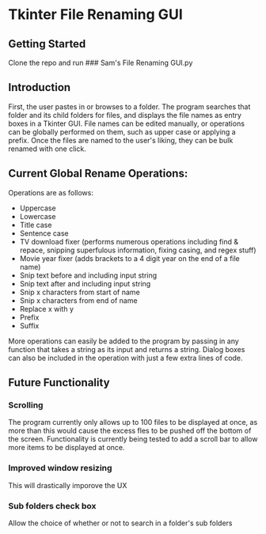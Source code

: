 # Tkinter File Renaming GUI

## Getting Started

Clone the repo and run ### Sam's File Renaming GUI.py

## Introduction

First, the user pastes in or browses to a folder. The program searches that folder and its child folders for files, and displays the file names as entry boxes in a Tkinter GUI. File names can be edited manually, or operations can be globally performed on them, such as upper case or applying a prefix. Once the files are named to the user's liking, they can be bulk renamed with one click.


## Current Global Rename Operations:

Operations are as follows:
- Uppercase
- Lowercase
- Title case
- Sentence case
- TV download fixer (performs numerous operations including find & repace, snipping superfulous information, fixing casing, and regex stuff)
- Movie year fixer (adds brackets to a 4 digit year on the end of a file name)
- Snip text before and including input string
- Snip text after and including input string
- Snip x characters from start of name
- Snip x characters from end of name
- Replace x with y
- Prefix
- Suffix

More operations can easily be added to the program by passing in any function that takes a string as its input and returns a string.
Dialog boxes can also be included in the operation with just a few extra lines of code.


## Future Functionality

### Scrolling

The program currently only allows up to 100 files to be displayed at once, as more than this would cause the excess fles to be pushed off the bottom of the screen. Functionality is currently being tested to add a scroll bar to allow more items to be displayed at once.

### Improved window resizing

This will drastically imporove the UX

### Sub folders check box

Allow the choice of whether or not to search in a folder's sub folders
